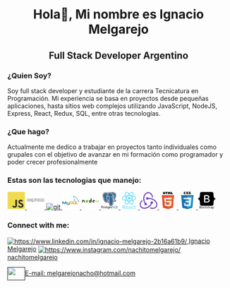 <h1 align="center">Hola👋, Mi nombre es Ignacio Melgarejo</h1>
<h2 align="center">Full Stack Developer Argentino</h2>
<h3 align="left">¿Quien Soy?</h3>
<p align="left">Soy full stack developer y estudiante de la carrera Tecnicatura en Programación. Mi experiencia se basa en proyectos desde pequeñas aplicaciones, hasta sitios web complejos utilizando JavaScript, NodeJS, Express, React, Redux, SQL, entre otras tecnologías. </p>

<h3 align="left">¿Que hago?</h3>
 <p aling="left">Actualmente me dedico a trabajar en proyectos tanto individuales como grupales con el objetivo de avanzar en mi formación como programador y poder crecer profesionalmente</p>


<h3 align="left">Estas son las tecnologias que manejo:</h3>
<p align="left"> <a href="https://developer.mozilla.org/en-US/docs/Web/JavaScript" target="_blank" rel="noreferrer"> <img src="https://raw.githubusercontent.com/devicons/devicon/master/icons/javascript/javascript-original.svg" alt="javascript" width="40" height="40"/> </a> <a href="https://expressjs.com" target="_blank" rel="noreferrer"> <img src="https://raw.githubusercontent.com/devicons/devicon/master/icons/express/express-original-wordmark.svg" alt="express" width="40" height="40"/> </a> <a href="https://git-scm.com/" target="_blank" rel="noreferrer"> <img src="https://www.vectorlogo.zone/logos/git-scm/git-scm-icon.svg" alt="git" width="40" height="40"/> </a>   <a href="https://www.mysql.com/" target="_blank" rel="noreferrer"> <img src="https://raw.githubusercontent.com/devicons/devicon/master/icons/mysql/mysql-original-wordmark.svg" alt="mysql" width="40" height="40"/> </a> <a href="https://nodejs.org" target="_blank" rel="noreferrer"> <img src="https://raw.githubusercontent.com/devicons/devicon/master/icons/nodejs/nodejs-original-wordmark.svg" alt="nodejs" width="40" height="40"/> </a> <a href="https://www.postgresql.org" target="_blank" rel="noreferrer"> <img src="https://raw.githubusercontent.com/devicons/devicon/master/icons/postgresql/postgresql-original-wordmark.svg" alt="postgresql" width="40" height="40"/> </a> <a href="https://reactjs.org/" target="_blank" rel="noreferrer"> <img src="https://raw.githubusercontent.com/devicons/devicon/master/icons/react/react-original-wordmark.svg" alt="react" width="40" height="40"/> </a> <a href="https://redux.js.org" target="_blank" rel="noreferrer"> <img src="https://raw.githubusercontent.com/devicons/devicon/master/icons/redux/redux-original.svg" alt="redux" width="40" height="40"/> </a> <a href="https://www.w3.org/html/" target="_blank" rel="noreferrer"> <img src="https://raw.githubusercontent.com/devicons/devicon/master/icons/html5/html5-original-wordmark.svg" alt="html5" width="40" height="40"/> </a> <a href="https://www.w3schools.com/css/" target="_blank" rel="noreferrer"> <img src="https://raw.githubusercontent.com/devicons/devicon/master/icons/css3/css3-original-wordmark.svg" alt="css3" width="40" height="40"/> </a>  <a href="https://getbootstrap.com" target="_blank" rel="noreferrer"> <img src="https://raw.githubusercontent.com/devicons/devicon/master/icons/bootstrap/bootstrap-plain-wordmark.svg" alt="bootstrap" width="40" height="40"/> </a> </p>
 
<h3 align="left">Connect with me:</h3>
<p align="left">
<a href="https://linkedin.com/in/https://www.linkedin.com/in/ignacio-melgarejo-2b16a61b9/" target="blank"><img align="center" src="https://raw.githubusercontent.com/rahuldkjain/github-profile-readme-generator/master/src/images/icons/Social/linked-in-alt.svg" alt="https://www.linkedin.com/in/ignacio-melgarejo-2b16a61b9/" height="30" width="40" /> Ignacio Melgarejo</a>
 <a href="https://instagram.com/https://www.instagram.com/nachitomelgarejo/" target="blank"><img align="center" src="https://raw.githubusercontent.com/rahuldkjain/github-profile-readme-generator/master/src/images/icons/Social/instagram.svg" alt="https://www.instagram.com/nachitomelgarejo/" height="30" width="40" />nachitomelgarejo</a>
 
 <a href="" target="blank"><img align="center" src="https://raw.githubusercontent.com/rahuldkjain/github-profile-readme-generator/master/src/images/icons/Social/email.svg" alt="" height="30" width="40" />E-mail: melgarejonacho@hotmail.com</a>

</p>


